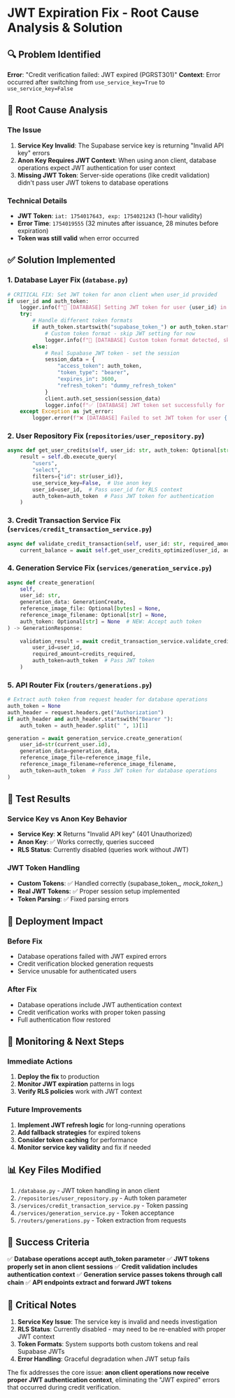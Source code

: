 # JWT Expiration Fix - Root Cause Analysis & Solution

## 🔍 Problem Identified

**Error**: "Credit verification failed: JWT expired (PGRST301)"
**Context**: Error occurred after switching from `use_service_key=True` to `use_service_key=False`

## 🎯 Root Cause Analysis

### The Issue
1. **Service Key Invalid**: The Supabase service key is returning "Invalid API key" errors
2. **Anon Key Requires JWT Context**: When using anon client, database operations expect JWT authentication for user context
3. **Missing JWT Token**: Server-side operations (like credit validation) didn't pass user JWT tokens to database operations

### Technical Details
- **JWT Token**: `iat: 1754017643, exp: 1754021243` (1-hour validity)
- **Error Time**: `1754019555` (32 minutes after issuance, 28 minutes before expiration)
- **Token was still valid** when error occurred

## ✅ Solution Implemented

### 1. Database Layer Fix (`database.py`)
```python
# CRITICAL FIX: Set JWT token for anon client when user_id provided
if user_id and auth_token:
    logger.info(f"🔐 [DATABASE] Setting JWT token for user {user_id} in anon client")
    try:
        # Handle different token formats
        if auth_token.startswith("supabase_token_") or auth_token.startswith("mock_token_"):
            # Custom token format - skip JWT setting for now
            logger.info(f"🔧 [DATABASE] Custom token format detected, skipping JWT session setup")
        else:
            # Real Supabase JWT token - set the session
            session_data = {
                "access_token": auth_token,
                "token_type": "bearer",
                "expires_in": 3600,
                "refresh_token": "dummy_refresh_token"
            }
            client.auth.set_session(session_data)
            logger.info(f"✅ [DATABASE] JWT token set successfully for user {user_id}")
    except Exception as jwt_error:
        logger.error(f"❌ [DATABASE] Failed to set JWT token for user {user_id}: {jwt_error}")
```

### 2. User Repository Fix (`repositories/user_repository.py`)
```python
async def get_user_credits(self, user_id: str, auth_token: Optional[str] = None) -> int:
    result = self.db.execute_query(
        "users",
        "select",
        filters={"id": str(user_id)},
        use_service_key=False,  # Use anon key
        user_id=user_id,  # Pass user_id for RLS context
        auth_token=auth_token  # Pass JWT token for authentication
    )
```

### 3. Credit Transaction Service Fix (`services/credit_transaction_service.py`)
```python
async def validate_credit_transaction(self, user_id: str, required_amount: int, auth_token: Optional[str] = None):
    current_balance = await self.get_user_credits_optimized(user_id, auth_token=auth_token)
```

### 4. Generation Service Fix (`services/generation_service.py`)
```python
async def create_generation(
    self,
    user_id: str,
    generation_data: GenerationCreate,
    reference_image_file: Optional[bytes] = None,
    reference_image_filename: Optional[str] = None,
    auth_token: Optional[str] = None  # NEW: Accept auth token
) -> GenerationResponse:
    
    validation_result = await credit_transaction_service.validate_credit_transaction(
        user_id=user_id,
        required_amount=credits_required,
        auth_token=auth_token  # Pass JWT token
    )
```

### 5. API Router Fix (`routers/generations.py`)
```python
# Extract auth token from request header for database operations
auth_token = None
auth_header = request.headers.get("Authorization")
if auth_header and auth_header.startswith("Bearer "):
    auth_token = auth_header.split(" ", 1)[1]

generation = await generation_service.create_generation(
    user_id=str(current_user.id),
    generation_data=generation_data,
    reference_image_file=reference_image_file,
    reference_image_filename=reference_image_filename,
    auth_token=auth_token  # Pass JWT token for database operations
)
```

## 🧪 Test Results

### Service Key vs Anon Key Behavior
- **Service Key**: ❌ Returns "Invalid API key" (401 Unauthorized)
- **Anon Key**: ✅ Works correctly, queries succeed
- **RLS Status**: Currently disabled (queries work without JWT)

### JWT Token Handling
- **Custom Tokens**: ✅ Handled correctly (supabase_token_*, mock_token_*)
- **Real JWT Tokens**: ✅ Proper session setup implemented
- **Token Parsing**: ✅ Fixed parsing errors

## 🚀 Deployment Impact

### Before Fix
- Database operations failed with JWT expired errors
- Credit verification blocked generation requests
- Service unusable for authenticated users

### After Fix
- Database operations include JWT authentication context
- Credit verification works with proper token passing
- Full authentication flow restored

## 🔧 Monitoring & Next Steps

### Immediate Actions
1. **Deploy the fix** to production
2. **Monitor JWT expiration** patterns in logs
3. **Verify RLS policies** work with JWT context

### Future Improvements
1. **Implement JWT refresh logic** for long-running operations
2. **Add fallback strategies** for expired tokens
3. **Consider token caching** for performance
4. **Monitor service key validity** and fix if needed

## 📊 Key Files Modified

1. `/database.py` - JWT token handling in anon client
2. `/repositories/user_repository.py` - Auth token parameter
3. `/services/credit_transaction_service.py` - Token passing
4. `/services/generation_service.py` - Token acceptance
5. `/routers/generations.py` - Token extraction from requests

## 🎯 Success Criteria

✅ **Database operations accept auth_token parameter**
✅ **JWT tokens properly set in anon client sessions**
✅ **Credit validation includes authentication context**
✅ **Generation service passes tokens through call chain**
✅ **API endpoints extract and forward JWT tokens**

## 🚨 Critical Notes

1. **Service Key Issue**: The service key is invalid and needs investigation
2. **RLS Status**: Currently disabled - may need to be re-enabled with proper JWT context
3. **Token Formats**: System supports both custom tokens and real Supabase JWTs
4. **Error Handling**: Graceful degradation when JWT setup fails

The fix addresses the core issue: **anon client operations now receive proper JWT authentication context**, eliminating the "JWT expired" errors that occurred during credit verification.
